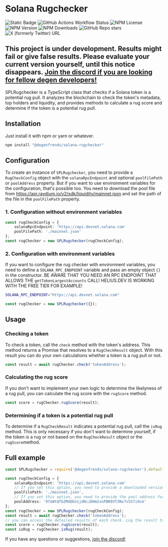 # Solana Rugchecker

![Static Badge](https://img.shields.io/badge/degen-100%25-pink)
![GitHub Actions Workflow Status](https://img.shields.io/github/actions/workflow/status/degenfrends/solana-rugchecker/publish.yml)
![NPM License](https://img.shields.io/npm/l/%40degenfrends%2Fsolana-rugchecker)
![NPM Version](https://img.shields.io/npm/v/@degenfrends/solana-rugchecker)
![NPM Downloads](https://img.shields.io/npm/dw/@degenfrends/solana-rugchecker)
![GitHub Repo stars](https://img.shields.io/github/stars/degenfrends/solana-rugchecker)
![X (formerly Twitter) URL](https://img.shields.io/twitter/url?url=https%3A%2F%2Fx.com%2Fkryptobrah&label=Twitter%2FX)

## This project is under development. Results might fail or give false results. Please evaluate your current version yourself, until this notice disappears. [Join the discord if you are looking for fellow degen developers!](https://discord.gg/HUVAbet2Dp)

SPLRugchecker is a TypeScript class that checks if a Solana token is a potential rug pull. It analyzes the blockchain to check the token's metadata,
top holders and liquidity, and provides methods to calculate a rug score and determine if the token is a potential rug pull.

## Installation

Just install it with npm or yarn or whatever.

```bash
npm install "@degenfrends/solana-rugchecker"
```

## Configuration

To create an instance of `SPLRugchecker`, you need to provide a `RugCheckConfig` object with the `solanaRpcEndpoint` and optional `poolFilePath` or
`poolAddress` property. But if you want to use environment variables for the configuration, that's possible too. You need to download the pool file
from https://api.raydium.io/v2/sdk/liquidity/mainnet.json and set the path of the file in the `poolFilePath` property.

### 1. Configuration without environment variables

```typescript
const rugCheckConfig = {
    solanaRpcEndpoint: 'https://api.devnet.solana.com'
    poolFilePath: './mainnet.json'
};
const rugChecker = new SPLRugchecker(rugCheckConfig);
```

### 2. Configuration with environment variables

If you want to configure the rug checker with environment variables, you need to define a `SOLANA_RPC_ENDPOINT` variable and pass an empty object `{}`
in the constructor. BE AWARE THAT YOU NEED AN RPC ENDPOINT THAT ALLOWS THE `getTokenLargestAccounts` CALL! HELIUS.DEV IS WORKING WITH THE FREE TIER
FOR EXAMPLE!

```bash
SOLANA_RPC_ENDPOINT="https://api.devnet.solana.com"
```

```typescript
const rugChecker = new SPLRugchecker({});
```

## Usage

### Checking a token

To check a token, call the `check` method with the token's address. This method returns a Promise that resolves to a `RugCheckResult` object. With
this result you can do your own calculations whether a token is a rug pull or not.

```typescript
const result = await rugChecker.check('tokenAddress');
```

### Calculating the rug score

If you don't want to implement your own logic to determine the likelyness of a rug pull, you can calculate the rug score with the `rugScore` method.

```typescript
const score = rugChecker.rugScore(result);
```

### Determining if a token is a potential rug pull

To determine if a `RugCheckResult` indicates a potential rug pull, call the `isRug` method. This is only necessary if you don't want to determine
yourself, if the token is a rug or not based on the `RugCheckResult` object or the `rugScore`method.

## Full example

```typescript
const SPLRugchecker = require('@degenfrends/solana-rugchecker').default;

const rugCheckConfig = {
    solanaRpcEndpoint: 'https://api.devnet.solana.com'
    // If you set this option, you need to provide a downloaded version of this file: https://api.raydium.io/v2/sdk/liquidity/mainnet.json, otherwise the API from geckoterminal.com is used.
    poolFilePath: './mainnet.json',
    // If you set this option, you need to provide the pool address for the token yourself. This might be useful when you build a sniper that is listening on raydium pool creation.
    poolAddress: '97oWtQfbZMdDbn1jdNciDHm2vnPBR8VT3Ns7vSS7i9cm'
};
const rugChecker = new SPLRugchecker(rugCheckConfig);
const result = await rugChecker.check('tokenAddress');
// you can access the detailed results of each check. Log the result to see all information that is returned.
const score = rugChecker.rugScore(result);
const isRug = rugChecker.isRug(result);
```

If you have any questions or suggestions, [join the discord!](https://discord.gg/HUVAbet2Dp)
